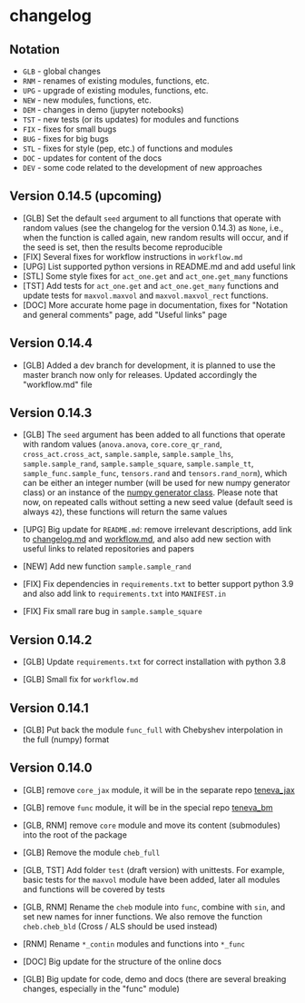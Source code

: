 # changelog


## Notation

- `GLB` - global changes
- `RNM` - renames of existing modules, functions, etc.
- `UPG` - upgrade of existing modules, functions, etc.
- `NEW` - new modules, functions, etc.
- `DEM` - changes in demo (jupyter notebooks)
- `TST` - new tests (or its updates) for modules and functions
- `FIX` - fixes for small bugs
- `BUG` - fixes for big bugs
- `STL` - fixes for style (pep, etc.) of functions and modules
- `DOC` - updates for content of the docs
- `DEV` - some code related to the development of new approaches


## Version 0.14.5 (upcoming)

- [GLB] Set the default `seed` argument to all functions that operate with random values (see the changelog for the version 0.14.3) as `None`, i.e., when the function is called again, new random results will occur, and if the seed is set, then the results become reproducible
- [FIX] Several fixes for workflow instructions in `workflow.md`
- [UPG] List supported python versions in README.md and add useful link
- [STL] Some style fixes for `act_one.get` and `act_one.get_many` functions
- [TST] Add tests for `act_one.get` and `act_one.get_many` functions and update tests for `maxvol.maxvol` and `maxvol.maxvol_rect` functions.
- [DOC] More accurate home page in documentation, fixes for "Notation and general comments" page, add "Useful links" page


## Version 0.14.4

- [GLB] Added a dev branch for development, it is planned to use the master branch now only for releases. Updated accordingly the "workflow.md" file


## Version 0.14.3

- [GLB] The `seed` argument has been added to all functions that operate with random values (`anova.anova`, `core.core_qr_rand`, `cross_act.cross_act`, `sample.sample`, `sample.sample_lhs`, `sample.sample_rand`, `sample.sample_square`, `sample.sample_tt`, `sample_func.sample_func`, `tensors.rand` and `tensors.rand_norm`), which can be either an integer number (will be used for new numpy generator class) or an instance of the [numpy generator class](https://numpy.org/doc/stable/reference/random/generator.html). Please note that now, on repeated calls without setting a new seed value (default seed is always `42`), these functions will return the same values

- [UPG] Big update for `README.md`: remove irrelevant descriptions, add link to [changelog.md](https://github.com/AndreiChertkov/teneva/blob/master/changelog.md) and [workflow.md](https://github.com/AndreiChertkov/teneva/blob/master/workflow.md), and also add new section with useful links to related repositories and papers

- [NEW] Add new function `sample.sample_rand`

- [FIX] Fix dependencies in `requirements.txt` to better support python 3.9 and also add link to `requirements.txt` into `MANIFEST.in`

- [FIX] Fix small rare bug in `sample.sample_square`


## Version 0.14.2

- [GLB] Update `requirements.txt` for correct installation with python 3.8

- [GLB] Small fix for `workflow.md`


## Version 0.14.1

- [GLB] Put back the module `func_full` with Chebyshev interpolation in the full (numpy) format


## Version 0.14.0

- [GLB] remove `core_jax` module, it will be in the separate repo [teneva_jax](https://github.com/AndreiChertkov/teneva_jax)

- [GLB] remove `func` module, it will be in the special repo [teneva_bm](https://github.com/AndreiChertkov/teneva_bm)

- [GLB, RNM] remove `core` module and move its content (submodules) into the root of the package

- [GLB] Remove the module `cheb_full`

- [GLB, TST] Add folder `test` (draft version) with unittests. For example, basic tests for the `maxvol` module have been added, later all modules and functions will be covered by tests

- [GLB, RNM] Rename the `cheb` module into `func`, combine with `sin`, and set new names for inner functions. We also remove the function `cheb.cheb_bld` (Cross / ALS should be used instead)

- [RNM] Rename `*_contin` modules and functions into `*_func`

- [DOC] Big update for the structure of the online docs

- [GLB] Big update for code, demo and docs (there are several breaking changes, especially in the "func" module)
